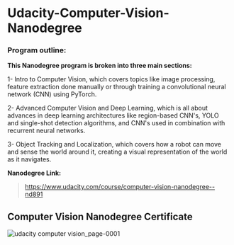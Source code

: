 # Udacity-Computer-Vision-Nanodegree

### Program outline:

**This Nanodegree program is broken into three main sections:**

1- Intro to Computer Vision, which covers topics like image processing, feature extraction done manually or through training a convolutional neural network (CNN) using PyTorch.

2- Advanced Computer Vision and Deep Learning, which is all about advances in deep learning architectures like region-based CNN's, YOLO and single-shot detection algorithms, and CNN's used in combination with recurrent neural networks.

3- Object Tracking and Localization, which covers how a robot can move and sense the world around it, creating a visual representation of the world as it navigates.

 **Nanodegree Link:**
> https://www.udacity.com/course/computer-vision-nanodegree--nd891


## Computer Vision Nanodegree Certificate

![udacity computer vision_page-0001](https://user-images.githubusercontent.com/56076333/86411557-bee82a00-bcda-11ea-97b7-d8b2a09816d4.jpg)
